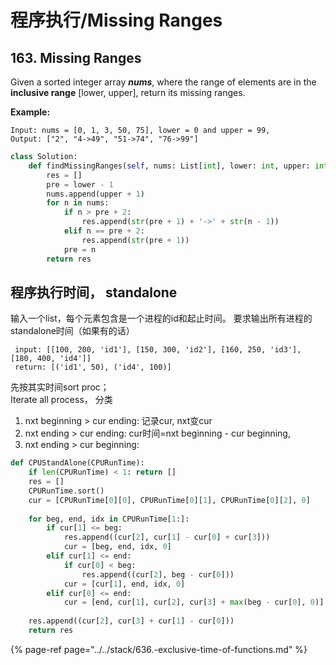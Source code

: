 # 程序执行/Missing Ranges

## 163. Missing Ranges

Given a sorted integer array _**nums**_, where the range of elements are in the **inclusive range** \[lower, upper\], return its missing ranges.

**Example:**

```text
Input: nums = [0, 1, 3, 50, 75], lower = 0 and upper = 99,
Output: ["2", "4->49", "51->74", "76->99"]
```

```python
class Solution:
    def findMissingRanges(self, nums: List[int], lower: int, upper: int) -> List[str]:
        res = []
        pre = lower - 1
        nums.append(upper + 1)
        for n in nums:
            if n > pre + 2:
                res.append(str(pre + 1) + '->' + str(n - 1))
            elif n == pre + 2:
                res.append(str(pre + 1))
            pre = n
        return res 
```

## 程序执行时间， standalone

输入一个list，每个元素包含是一个进程的id和起止时间。 要求输出所有进程的standalone时间（如果有的话）

```text
 input: [[100, 200, 'id1'], [150, 300, 'id2'], [160, 250, 'id3'], [180, 400, 'id4']]
 return: [('id1', 50), ('id4', 100)]
```

先按其实时间sort proc；  
Iterate all process， 分类  
1. nxt beginning &gt; cur ending: 记录cur, nxt变cur  
2. nxt ending &gt; cur ending: cur时间=nxt beginning - cur beginning,   
3. nxt ending &gt; cur beginning: 

```python
def CPUStandAlone(CPURunTime):
    if len(CPURunTime) < 1: return []
    res = []
    CPURunTime.sort()
    cur = [CPURunTime[0][0], CPURunTime[0][1], CPURunTime[0][2], 0]
    
    for beg, end, idx in CPURunTime[1:]:
        if cur[1] <= beg:
            res.append((cur[2], cur[1] - cur[0] + cur[3]))
            cur = [beg, end, idx, 0]
        elif cur[1] <= end:
            if cur[0] < beg:
                res.append((cur[2], beg - cur[0]))
            cur = [cur[1], end, idx, 0]
        elif cur[0] <= end:
            cur = [end, cur[1], cur[2], cur[3] + max(beg - cur[0], 0)]
            
    res.append((cur[2], cur[3] + cur[1] - cur[0]))        
    return res    
```

>

{% page-ref page="../../stack/636.-exclusive-time-of-functions.md" %}

